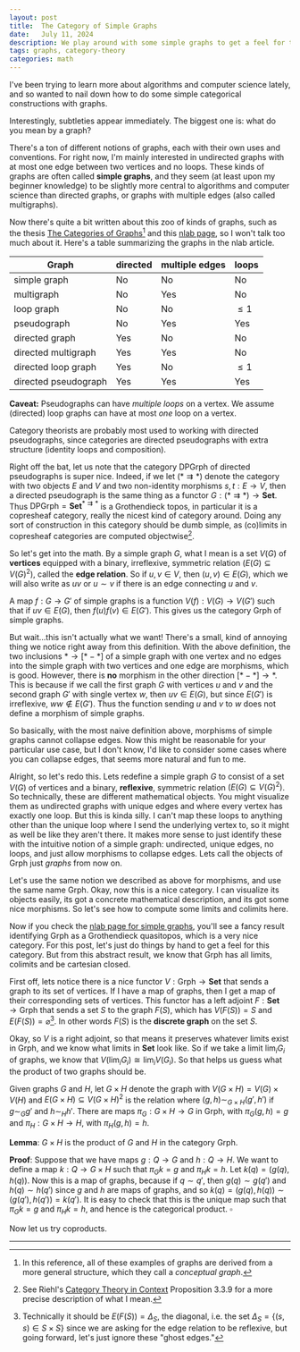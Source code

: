 ```yaml
---
layout: post
title:  The Category of Simple Graphs
date:   July 11, 2024
description: We play around with some simple graphs to get a feel for their category.
tags: graphs, category-theory
categories: math
---
```


I've been trying to learn more about algorithms and computer science lately, and so wanted to nail down how to do some simple categorical constructions with graphs.

Interestingly, subtleties appear immediately. The biggest one is: what do you mean by a graph?

There's a ton of different notions of graphs, each with their own uses and conventions. For right now, I'm mainly interested in undirected graphs with at most one edge between two vertices and no loops. These kinds of graphs are often called **simple graphs**, and they seem (at least upon my beginner knowledge) to be slightly more central to algorithms and computer science than directed graphs, or graphs with multiple edges (also called multigraphs).

Now there's quite a bit written about this zoo of kinds of graphs, such as the thesis [The Categories of Graphs](https://scholarworks.umt.edu/cgi/viewcontent.cgi?referer=&httpsredir=1&article=1986&context=etd)[^1] and this [nlab page](https://ncatlab.org/nlab/show/graph), so I won't talk too much about it. Here's a table summarizing the graphs in the nlab article.

| Graph | directed | multiple edges | loops |
| - | - | - | - |
| simple graph | No | No | No |
| multigraph | No | Yes | No |
| loop graph | No | No | $\leq 1$ |
| pseudograph | No | Yes | Yes |
| directed graph | Yes | No | No |
| directed multigraph | Yes | Yes | No |
| directed loop graph | Yes | No | $\leq 1$ |
| directed pseudograph | Yes | Yes | Yes |

**Caveat:** Pseudographs can have *multiple loops* on a vertex. We assume (directed) loop graphs can have at most *one* loop on a vertex.

Category theorists are probably most used to working with directed pseudographs, since categories are directed pseudographs with extra structure (identity loops and composition).

Right off the bat, let us note that the category $\mathsf{DPGrph}$ of directed pseudographs is super nice. Indeed, if we let $(* \rightrightarrows *)$ denote the category with two objects $E$ and $V$ and two non-identity morphisms $s, t : E \to V$, then a directed pseudograph is the same thing as a functor $G : (* \rightrightarrows *) \to \mathbf{Set}$. Thus $\mathsf{DPGrph} = \mathbf{Set}^{* \rightrightarrows *}$ is a Grothendieck topos, in particular it is a copresheaf category, really the nicest kind of category around. Doing any sort of construction in this category should be dumb simple, as (co)limits in copresheaf categories are computed objectwise[^2].

So let's get into the math. By a simple graph $G$, what I mean is a set $V(G)$ of **vertices** equipped with a binary, irreflexive, symmetric relation $(E(G) \subseteq V(G)^2)$, called the **edge relation**. So if $u,v \in V$, then $(u,v) \in E(G)$, which we will also write as $uv$ or $u \sim v$ if there is an edge connecting $u$ and $v$.

A map $f: G \to G'$ of simple graphs is a function $V(f): V(G) \to V(G')$ such that if $uv \in E(G)$, then $f(u)f(v) \in E(G')$. This gives us the category $\mathsf{Grph}$ of simple graphs.

But wait...this isn't actually what we want! There's a small, kind of annoying thing we notice right away from this definition. With the above definition, the two inclusions $* \to [*-*]$ of a simple graph with one vertex and no edges into the simple graph with two vertices and one edge are morphisms, which is good. However, there is **no** morphism in the other direction $[*-*] \to *$. This is because if we call the first graph $G$ with vertices $u$ and $v$ and the second graph $G'$ with single vertex $w$, then $uv \in E(G)$, but since $E(G')$ is irreflexive, $ww \notin E(G')$. Thus the function sending $u$ and $v$ to $w$ does not define a morphism of simple graphs.

So basically, with the most naive definition above, morphisms of simple graphs cannot collapse edges. Now this might be reasonable for your particular use case, but I don't know, I'd like to consider some cases where you can collapse edges, that seems more natural and fun to me.

Alright, so let's redo this. Lets redefine a simple graph $G$ to consist of a set $V(G)$ of vertices and a binary, **reflexive**, symmetric relation $(E(G) \subseteq V(G)^2)$. So technically, these are different mathematical objects. You might visualize them as undirected graphs with unique edges and where every vertex has exactly one loop. But this is kinda silly. I can't map these loops to anything other than the unique loop where I send the underlying vertex to, so it might as well be like they aren't there. It makes more sense to just identify these with the intuitive notion of a simple graph: undirected, unique edges, no loops, and just allow morphisms to collapse edges. Lets call the objects of $\mathsf{Grph}$ just *graphs* from now on.

Let's use the same notion we described as above for morphisms, and use the same name $\mathsf{Grph}$. Okay, now this is a nice category. I can visualize its objects easily, its got a concrete mathematical description, and its got some nice morphisms. So let's see how to compute some limits and colimits here.

Now if you check the [nlab page for simple graphs](https://ncatlab.org/nlab/show/category+of+simple+graphs), you'll see a fancy result identifying $\mathsf{Grph}$ as a Grothendieck quasitopos, which is a very nice category. For this post, let's just do things by hand to get a feel for this category. But from this abstract result, we know that $\mathsf{Grph}$ has all limits, colimits and be cartesian closed.

First off, lets notice there is a nice functor $V : \mathsf{Grph} \to \mathbf{Set}$ that sends a graph to its set of vertices. If I have a map of graphs, then I get a map of their corresponding sets of vertices. This functor has a left adjoint $F : \mathbf{Set} \to \mathsf{Grph}$ that sends a set $S$ to the graph $F(S)$, which has $V(F(S)) = S$ and $E(F(S)) = \varnothing$[^3]. In other words $F(S)$ is the **discrete graph** on the set $S$.

Okay, so $V$ is a right adjoint, so that means it preserves whatever limits exist in $\mathsf{Grph}$, and we know what limits in $\mathbf{Set}$ look like. So if we take a limit $\lim_i G_i$ of graphs, we know that $V(\lim_i G_i) \cong \lim_i V(G_i)$. So that helps us guess what the product of two graphs should be.

Given graphs $G$ and $H$, let $G \times H$ denote the graph with $V(G \times H) = V(G) \times V(H)$ and $E(G \times H) \subseteq V(G \times H)^2$ is the relation where $(g,h) \sim_{G \times H} (g',h')$ if $g \sim_G g'$ and $h \sim_H h'$. There are maps $\pi_G : G \times H \to G$ in $\mathsf{Grph}$, with $\pi_G(g,h) = g$ and $\pi_H : G \times H \to H$, with $\pi_H(g,h) = h$. 

**Lemma**: $G \times H$ is the product of $G$ and $H$ in the category $\mathsf{Grph}$.

**Proof**: Suppose that we have maps $g : Q \to G$ and $h: Q \to H$. We want to define a map $k : Q \to G \times H$ such that $\pi_G k = g$ and $\pi_H k = h$. Let $k(q) = (g(q), h(q))$. Now this is a map of graphs, because if $q \sim q'$, then $g(q) \sim g(q')$ and $h(q) \sim h(q')$ since $g$ and $h$ are maps of graphs, and so $k(q) = (g(q), h(q)) \sim (g(q'),h(q')) = k(q')$. It is easy to check that this is the unique map such that $\pi_G k = g$ and $\pi_H k = h$, and hence is the categorical product. $\square$

Now let us try coproducts. 

___
[^1]: In this reference, all of these examples of graphs are derived from a more general structure, which they call a *conceptual graph*.

[^2]: See Riehl's [Category Theory in Context](https://math.jhu.edu/~eriehl/context.pdf) Proposition 3.3.9 for a more precise description of what I mean.

[^3]: Technically it should be $E(F(S)) = \Delta_{S}$, the diagonal, i.e. the set $\Delta_S = \{ (s, s) \in S \times S \}$ since we are asking for the edge relation to be reflexive, but going forward, let's just ignore these "ghost edges."